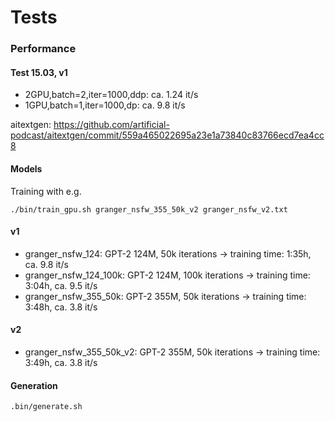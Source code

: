 # Tests

### Performance

#### Test 15.03, v1

* 2GPU,batch=2,iter=1000,ddp:   ca. 1.24 it/s
* 1GPU,batch=1,iter=1000,dp:    ca. 9.8 it/s

aitextgen: https://github.com/artificial-podcast/aitextgen/commit/559a465022695a23e1a73840c83766ecd7ea4cc8

#### Models

Training with e.g.

```shell
./bin/train_gpu.sh granger_nsfw_355_50k_v2 granger_nsfw_v2.txt
```

#### v1

* granger_nsfw_124: GPT-2 124M, 50k iterations          -> training time: 1:35h, ca. 9.8 it/s
* granger_nsfw_124_100k: GPT-2 124M, 100k iterations    -> training time: 3:04h, ca. 9.5 it/s
* granger_nsfw_355_50k: GPT-2 355M, 50k iterations      -> training time: 3:48h, ca. 3.8 it/s

#### v2

* granger_nsfw_355_50k_v2: GPT-2 355M, 50k iterations   -> training time: 3:49h, ca. 3.8 it/s

#### Generation

```shell
.bin/generate.sh 